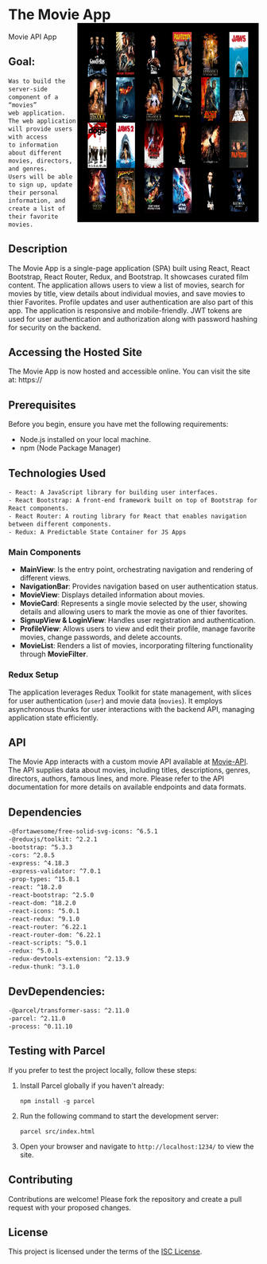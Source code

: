 # The Movie App <img align="right" height="400" width="365" src="img/topsters2.png">

Movie API App

## Goal:

    Was to build the server-side component of a “movies”
    web application.
    The web application will provide users with access
    to information about different movies, directors,
    and genres.
    Users will be able to sign up, update their personal
    information, and create a list of their favorite
    movies.

## Description

The Movie App is a single-page application (SPA) built using React, React Bootstrap, React Router, Redux, and Bootstrap. It showcases curated film content. The application allows users to view a list of movies, search for movies by title, view details about individual movies, and save movies to thier Favorites. Profile updates and user authentication are also part of this app. The application is responsive and mobile-friendly. JWT tokens are used for user authentication and authorization along with password hashing for security on the backend.

## Accessing the Hosted Site

The Movie App is now hosted and accessible online. You can visit the site at: https://

## Prerequisites

Before you begin, ensure you have met the following requirements:

- Node.js installed on your local machine.
- npm (Node Package Manager)

## Technologies Used

    - React: A JavaScript library for building user interfaces.
    - React Bootstrap: A front-end framework built on top of Bootstrap for React components.
    - React Router: A routing library for React that enables navigation between different components.
    - Redux: A Predictable State Container for JS Apps

### Main Components

- **MainView**: Is the entry point, orchestrating navigation and rendering of different views.
- **NavigationBar**: Provides navigation based on user authentication status.
- **MovieView**: Displays detailed information about movies.
- **MovieCard**: Represents a single movie selected by the user, showing details and allowing users to mark the movie as one of thier favorites.
- **SignupView & LoginView**: Handles user registration and authentication.
- **ProfileView**: Allows users to view and edit their profile, manage favorite movies, change passwords, and delete accounts.
- **MovieList**: Renders a list of movies, incorporating filtering functionality through **MovieFilter**.

### Redux Setup

The application leverages Redux Toolkit for state management, with slices for user authentication (`user`) and movie data (`movies`). It employs asynchronous thunks for user interactions with the backend API, managing application state efficiently.

## API

The Movie App interacts with a custom movie API available at [Movie-API](https://github.com/Vanuck/The-Movie-App). The API supplies data about movies, including titles, descriptions, genres, directors, authors, famous lines, and more. Please refer to the API documentation for more details on available endpoints and data formats.

## Dependencies

    -@fortawesome/free-solid-svg-icons: ^6.5.1
    -@reduxjs/toolkit: ^2.2.1
    -bootstrap: ^5.3.3
    -cors: ^2.8.5
    -express: ^4.18.3
    -express-validator: ^7.0.1
    -prop-types: ^15.8.1
    -react: ^18.2.0
    -react-bootstrap: ^2.5.0
    -react-dom: ^18.2.0
    -react-icons: ^5.0.1
    -react-redux: ^9.1.0
    -react-router: ^6.22.1
    -react-router-dom: ^6.22.1
    -react-scripts: ^5.0.1
    -redux: ^5.0.1
    -redux-devtools-extension: ^2.13.9
    -redux-thunk: ^3.1.0

## DevDependencies:

    -@parcel/transformer-sass: ^2.11.0
    -parcel: ^2.11.0
    -process: ^0.11.10

## Testing with Parcel

If you prefer to test the project locally, follow these steps:

1. Install Parcel globally if you haven't already:
   ```
   npm install -g parcel
   ```
2. Run the following command to start the development server:
   ```
   parcel src/index.html
   ```
3. Open your browser and navigate to `http://localhost:1234/` to view the site.

## Contributing

Contributions are welcome! Please fork the repository and create a pull request with your proposed changes.

## License

This project is licensed under the terms of the [ISC License](https://opensource.org/licenses/ISC).
